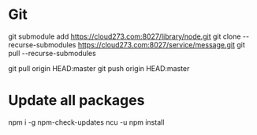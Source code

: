 # Git

git submodule add https://cloud273.com:8027/library/node.git
git clone --recurse-submodules https://cloud273.com:8027/service/message.git
git pull --recurse-submodules

git pull origin HEAD:master
git push origin HEAD:master


# Update all packages

npm i -g npm-check-updates
ncu -u
npm install